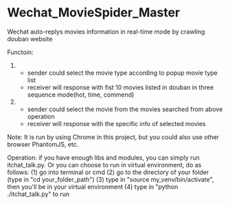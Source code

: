 # Wechat_MovieSpider_Master

Wechat auto-replys movies information in real-time mode by crawling douban website

Functoin:

1.  * sender could select the movie type according to popup movie type list
    * receiver will response with fist 10 movies listed in douban in three sequence mode(hot, time, commend)
2.
    * sender could select the movie from the movies searched from above operation
    * receiver will response with the specific info of selected movies
  
Note: It is run by using Chrome in this project, but you could also use other browser PhantomJS, etc.

Operation: 
if you have enough libs and modules, you can simply run itchat_talk.py.
Or you can choose to run in virtual environment, do as follows:
(1) go into terminal or cmd
(2) go to the directory of your folder (type in "cd your_folder_path")
(3) type in "source my_venv/bin/activate", then you'll be in your virtual environment
(4) type in "python ./itchat_talk.py" to run

           
